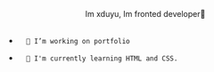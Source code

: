 <div align="center">Im xduyu, Im fronted developer🎃</div> <br> 
  

-       🐧 I’m working on portfolio    
  

-       🌱 I'm currently learning HTML and CSS. 




<br/>  

